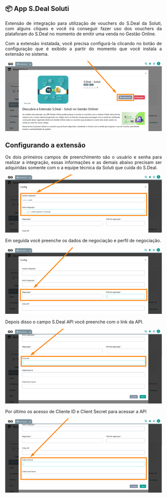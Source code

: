<div style="text-align: justify">

## 📦 App S.Deal Soluti

Extensão de integração para utilização de vouchers do S.Deal da Soluti, com alguns cliques e você irá conseguir fazer uso dos vouchers da plataforam do S.Deal no momento de emitir uma venda no Gestão Online.

Com a extensão instalada, você precisa configurá-la clicando no botão de configuração que é exibido a partir do momento que você instala a extensão no sistema.

![](https://github.com/Gestao-Online/public-docs/blob/41cad540b95bd1e839cc44b988b83f02836b9937/erp-v2/assets/marketplace/sdeal_soluti/extensao_sdeal_02.png?raw=true)

## Configurando a extensão

Os dois primeiros campos de preenchimento são o usuário e senha para realizar a integração, essas informações e as demais abaixo precisam ser adquiridas somente com o a equipe técnica da Soluti que cuida do S.Deal.

![](https://github.com/Gestao-Online/public-docs/blob/41cad540b95bd1e839cc44b988b83f02836b9937/erp-v2/assets/marketplace/sdeal_soluti/extensao_sdeal_03.png?raw=true)

Em seguida você preenche os dados de negociação e perfil de negociação.

![](https://github.com/Gestao-Online/public-docs/blob/41cad540b95bd1e839cc44b988b83f02836b9937/erp-v2/assets/marketplace/sdeal_soluti/extensao_sdeal_04.png?raw=true)

Depois disso o campo S.Deal API você preenche com o link da API.

![](https://github.com/Gestao-Online/public-docs/blob/41cad540b95bd1e839cc44b988b83f02836b9937/erp-v2/assets/marketplace/sdeal_soluti/extensao_sdeal_05.png?raw=true)

Por último os acesso de Cliente ID e Client Secret para acessar a API

![](https://github.com/Gestao-Online/public-docs/blob/41cad540b95bd1e839cc44b988b83f02836b9937/erp-v2/assets/marketplace/sdeal_soluti/extensao_sdeal_06.png?raw=true)

</div>